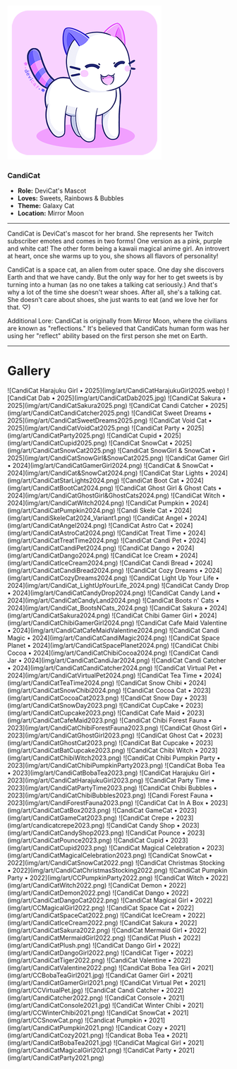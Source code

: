 ![](img/CandiCat.png)

### CandiCat
  * **Role:** DeviCat's Mascot
  * **Loves:** Sweets, Rainbows & Bubbles
  * **Theme:** Galaxy Cat
  * **Location:** Mirror Moon

  ---

CandiCat is DeviCat's mascot for her brand. She represents her Twitch subscriber emotes and comes in two forms! One version as a pink, purple and white cat! The other form being a kawaii magical anime girl. An introvert at heart, once she warms up to you, she shows all flavors of personality!

CandiCat is a space cat, an alien from outer space. One day she discovers Earth and that we have candy. But the only way for her to get sweets is by turning into a human (as no one takes a talking cat seriously.) And that's why a lot of the time she doesn't wear shoes. After all, she's a talking cat. She doesn't care about shoes, she just wants to eat (and we love her for that. ♡)

Additional Lore: CandiCat is originally from Mirror Moon, where the civilians are known as "reflections." It's believed that CandiCats human form was her using her "reflect" ability based on the first person she met on Earth. 

---

# Gallery

<div id="art-gallery-items" class="paginated-gallery" markdown="1">
![CandiCat Harajuku Girl • 2025](img/art/CandiCatHarajukuGirl2025.webp)
![CandiCat Dab • 2025](img/art/CandiCatDab2025.jpg)
![CandiCat Sakura • 2025](img/art/CandiCatSakura2025.png)
![CandiCat Candi Catcher • 2025](img/art/CandiCatCandiCatcher2025.png)
![CandiCat Sweet Dreams • 2025](img/art/CandiCatSweetDreams2025.png)
![CandiCat Void Cat • 2025](img/art/CandiCatVoidCat2025.png)
![CandiCat Party • 2025](img/art/CandiCatParty2025.png)
![CandiCat Cupid • 2025](img/art/CandiCatCupid2025.png)
![CandiCat SnowCat • 2025](img/art/CandiCatSnowCat2025.png)
![CandiCat SnowGirl & SnowCat • 2025](img/art/CandiCatSnowGirl&SnowCat2025.png)
![CandiCat Gamer Girl • 2024](img/art/CandiCatGamerGirl2024.png)
![CandiCat & SnowCat • 2024](img/art/CandiCat&SnowCat2024.png)
![CandiCat Star Lights • 2024](img/art/CandiCatStarLights2024.png)
![CandiCat Boot Cat • 2024](img/art/CandiCatBootCat2024.png)
![CandiCat Ghost Girl & Ghost Cats • 2024](img/art/CandiCatGhostGirl&GhostCats2024.png)
![CandiCat Witch • 2024](img/art/CandiCatWitch2024.png)
![CandiCat Pumpkin • 2024](img/art/CandiCatPumpkin2024.png)
![Candi Skele Cat • 2024](img/art/CandiSkeleCat2024_Variant1.png)
![CandiCat Angel • 2024](img/art/CandiCatAngel2024.png)
![CandiCat Astro Cat • 2024](img/art/CandiCatAstroCat2024.png)
![CandiCat Treat Time • 2024](img/art/CandiCatTreatTime2024.png)
![CandiCat Candi Pet • 2024](img/art/CandiCatCandiPet2024.png)
![CandiCat Dango • 2024](img/art/CandiCatDango2024.png)
![CandiCat Ice Cream • 2024](img/art/CandiCatIceCream2024.png)
![CandiCat Candi Bread • 2024](img/art/CandiCatCandiBread2024.png)
![CandiCat Cozy Dreams • 2024](img/art/CandiCatCozyDreams2024.png)
![CandiCat Light Up Your Life • 2024](img/art/CandiCat_LightUpYourLife_2024.png)
![CandiCat Candy Drop • 2024](img/art/CandiCatCandyDrop2024.png)
![CandiCat Candy Land • 2024](img/art/CandiCatCandyLand2024.png)
![CandiCat Boots n' Cats • 2024](img/art/CandiCat_BootsNCats_2024.png)
![CandiCat Sakura • 2024](img/art/CandiCatSakura2024.png)
![CandiCat Chibi Gamer Girl • 2024](img/art/CandiCatChibiGamerGirl2024.png)
![CandiCat Cafe Maid Valentine • 2024](img/art/CandiCatCafeMaidValentine2024.png)
![CandiCat Candi Magic • 2024](img/art/CandiCatCandiMagic2024.png)
![CandiCat Space Planet • 2024](img/art/CandiCatSpacePlanet2024.png)
![CandiCat Chibi Cocoa • 2024](img/art/CandiCatChibiCocoa2024.png)
![CandiCat Candi Jar • 2024](img/art/CandiCatCandiJar2024.png)
![CandiCat Candi Catcher • 2024](img/art/CandiCatCandiCatcher2024.png)
![CandiCat Virtual Pet • 2024](img/art/CandiCatVirtualPet2024.png)
![CandiCat Tea Time • 2024](img/art/CandiCatTeaTime2024.png)
![CandiCat Snow Chibi • 2024](img/art/CandiCatSnowChibi2024.png)
![CandiCat Cocoa Cat • 2023](img/art/CandiCatCocoaCat2023.png)
![CandiCat Snow Day • 2023](img/art/CandiCatSnowDay2023.png)
![CandiCat CupCake • 2023](img/art/CandiCatCupcake2023.png)
![CandiCat Cafe Maid • 2023](img/art/CandiCatCafeMaid2023.png)
![CandiCat Chibi Forest Fauna • 2023](img/art/CandiCatChibiForestFauna2023.png)
![CandiCat Ghost Girl • 2023](img/art/CandiCatGhostGirl2023.png)
![CandiCat Ghost Cat • 2023](img/art/CandiCatGhostCat2023.png)
![CandiCat Bat Cupcake • 2023](img/art/CandiCatBatCupcake2023.png)
![CandiCat Chibi Witch • 2023](img/art/CandiCatChibiWitch2023.png)
![CandiCat Chibi Pumpkin Party • 2023](img/art/CandiCatChibiPumpkinParty2023.png)
![CandiCat Boba Tea • 2023](img/art/CandiCatBobaTea2023.png)
![CandiCat Harajuku Girl • 2023](img/art/CandiCatHarajukuGirl2023.png)
![CandiCat Party Time • 2023](img/art/CandiCatPartyTime2023.png)
![CandiCat Chibi Bubbles • 2023](img/art/CandiCatChibiBubbles2023.png)
![Candi Forest Fauna • 2023](img/art/CandiForestFauna2023.png)
![CandiCat Cat In A Box • 2023](img/art/CandiCatCatBox2023.png)
![CandiCat GameCat • 2023](img/art/CandiCatGameCat2023.png)
![CandiCat Crepe • 2023](img/art/candicatcrepe2023.png)
![CandiCat Candy Shop • 2023](img/art/CandiCatCandyShop2023.png)
![CandiCat Pounce • 2023](img/art/CandiCatPounce2023.png)
![CandiCat Cupid • 2023](img/art/CandiCatCupid2023.png)
![CandiCat Magical Celebration • 2023](img/art/CandiCatMagicalCelebration2023.png)
![CandiCat SnowCat • 2022](img/art/CandiCatSnowCat2022.png)
![CandiCat Christmas Stocking • 2022](img/art/CandiCatChristmasStocking2022.png)
![CandiCat Pumpkin Party • 2022](img/art/CCPumpkinParty2022.png)
![CandiCat Witch • 2022](img/art/CandiCatWitch2022.png)
![CandiCat Demon • 2022](img/art/CandiCatDemon2022.png)
![CandiCat Dango • 2022](img/art/CandiCatDangoCat2022.png)
![CandiCat Magical Girl • 2022](img/art/CCMagicalGirl2022.png)
![CandiCat Space Cat • 2022](img/art/CandiCatSpaceCat2022.png)
![CandiCat IceCream • 2022](img/art/CandiCatIceCream2022.png)
![CandiCat Sakura • 2022](img/art/CandiCatSakura2022.png)
![CandiCat Mermaid Girl • 2022](img/art/CandiCatMermaidGirl2022.png)
![CandiCat Plush • 2022](img/art/CandiCatPlush.png)
![CandiCat Dango Girl • 2022](img/art/CandiCatDangoGirl2022.png)
![CandiCat Tiger • 2022](img/art/CandiCatTiger2022.png)
![CandiCat Valentine • 2022](img/art/CandiCatValentine2022.png)
![CandiCat Boba Tea Girl • 2021](img/art/CCBobaTeaGirl2021.jpg)
![CandiCat Gamer Girl • 2021](img/art/CandiCatGamerGirl2021.png)
![CandiCat Virtual Pet • 2021](img/art/CCVirtualPet.jpg)
![CandiCat Candi Catcher • 2022](img/art/CandiCatcher2022.png)
![CandiCat Console • 2021](img/art/CandiCatConsole2021.jpg)
![CandiCat Winter Chibi • 2021](img/art/CCWinterChibi2021.png)
![CandiCat SnowCat • 2021](img/art/CCSnowCat.png)
![Candicat Pumpkin • 2021](img/art/CandiCatPumpkin2021.png)
![Candicat Cozy • 2021](img/art/CandiCatCozy2021.png)
![Candicat Boba Tea • 2021](img/art/CandiCatBobaTea2021.jpg)
![CandiCat Magical Girl • 2021](img/art/CandiCatMagicalGirl2021.png)
![CandiCat Party • 2021](img/art/CandiCatParty2021.png)
</div>
<div id="art-pagination-controls" class="pagination-controls"></div>